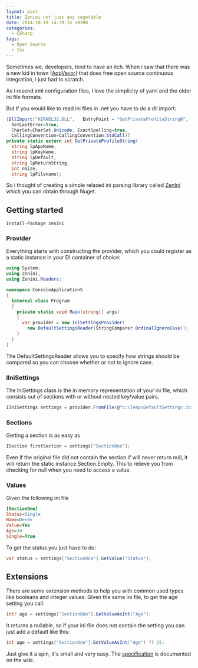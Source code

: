 ```yaml
---
layout: post
title: Zenini not just any vegetable
date: 2014-10-19 14:39:15 +0200
categories:
  - CSharp
tags:
  - Open Source
  - Ini
---
```


Sometimes we, developers, tend to have an itch. When i saw that there was a new kid in town ([AppVeyor](https://ci.appveyor.com/projects)) that does free open source continuous integration, i just had to scratch.

As i resend xml configuration files, i love the simplicity of yaml and the older ini file formats.

But if you would like to read ini files in .net you have to do a dll import:

```csharp
[DllImport("KERNEL32.DLL",   EntryPoint = "GetPrivateProfileStringW",
  SetLastError=true,
  CharSet=CharSet.Unicode, ExactSpelling=true,
  CallingConvention=CallingConvention.StdCall)]
private static extern int GetPrivateProfileString(
  string lpAppName,
  string lpKeyName,
  string lpDefault,
  string lpReturnString,
  int nSize,
  string lpFilename);
```

So i thought of creating a simple relaxed ini parsing library called [ZenIni](https://github.com/tommarien/zenini) which you can obtain through Nuget.

## Getting started

```
Install-Package zenini
```

### Provider

Everything starts with constructing the provider, which you could register as a static instance in your DI container of choice:

```csharp
using System;
using Zenini;
using Zenini.Readers;

namespace ConsoleApplication5
{
  internal class Program
  {
    private static void Main(string[] args)
    {
      var provider = new IniSettingsProvider(
        new DefaultSettingsReader(StringComparer.OrdinalIgnoreCase));
    }
  }
}
```

The DefaultSettingsReader allows you to specify how strings should be compared so you can choose whether or not to ignore case.

### IIniSettings

The IniSettings class is the in memory representation of your ini file, which consists out of sections with or without nested key/value pairs.

```csharp
IIniSettings settings = provider.FromFile(@"c:\Temp\DefaultSettings.ini");
```

### Sections

Getting a section is as easy as

```csharp
ISection firstSection = settings["SectionOne"];
```

Even if the original file did not contain the section if will never return null, it will return the static instance Section.Empty. This to relieve you from checking for null when you need to access a value.

### Values

Given the following ini file

```ini
[SectionOne]
Status=Single
Name=Derek
Value=Yes
Age=30
Single=True
```

To get the status you just have to do:

```csharp
var status = settings["SectionOne"].GetValue("Status");
```

## Extensions

There are some extension methods to help you with common used types like booleans and integer values. Given the same ini file, to get the age setting you call:

```csharp
int? age = settings["SectionOne"].GetValueAsInt("Age");
```

It returns a nullable, so if your ini file does not contain the setting you can just add a default like this:

```csharp
int age = settings["SectionOne"].GetValueAsInt("Age") ?? 25;
```

Just give it a spin, it's small and very easy. The [specification](https://github.com/tommarien/zenini/wiki/Specification) is documented on the wiki.
